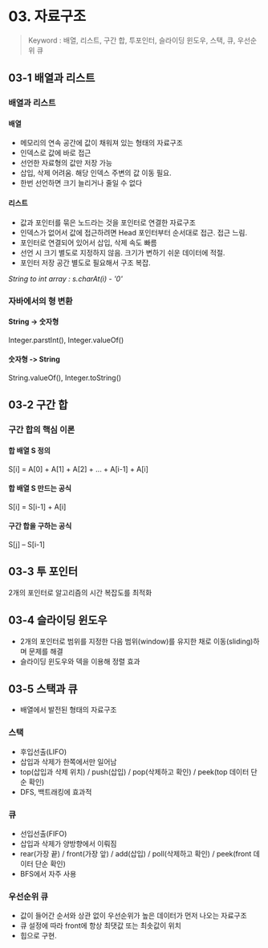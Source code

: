# 03. 자료구조
> Keyword : 배열, 리스트, 구간 합, 투포인터, 슬라이딩 윈도우, 스택, 큐, 우선순위 큐


## 03-1 배열과 리스트
### 배열과 리스트
#### 배열
- 메모리의 연속 공간에 값이 채워져 있는 형태의 자료구조
- 인덱스로 값에 바로 접근
- 선언한 자료형의 값만 저장 가능
- 삽입, 삭제 어려움. 해당 인덱스 주변의 값 이동 필요.
- 한번 선언하면 크기 늘리거나 줄일 수 없다

#### 리스트
- 값과 포인터를 묶은 노드라는 것을 포인터로 연결한 자료구조
- 인덱스가 없어서 값에 접근하려면 Head 포인터부터 순서대로 접근. 접근 느림.
- 포인터로 연결되어 있어서 삽입, 삭제 속도 빠름
- 선언 시 크기 별도로 지정하지 않음. 크기가 변하기 쉬운 데이터에 적절.
- 포인터 저장 공간 별도로 필요해서 구조 복잡.

*String to int array : s.charAt(i) - '0'*

### 자바에서의 형 변환
#### String -> 숫자형
Integer.parstInt(), Integer.valueOf()
#### 숫자형 -> String
String.valueOf(), Integer.toString()

## 03-2 구간 합
### 구간 합의 핵심 이론
#### 합 배열 S 정의
S[i] = A[0] + A[1] + A[2] + ... + A[i-1] + A[i]
#### 합 배열 S 만드는 공식
S[i] = S[i-1] + A[i]
#### 구간 합을 구하는 공식
S[j] – S[i-1]

## 03-3 투 포인터
2개의 포인터로 알고리즘의 시간 복잡도를 최적화

## 03-4 슬라이딩 윈도우
- 2개의 포인터로 범위를 지정한 다음 범위(window)를 유지한 채로 이동(sliding)하며 문제를 해결
- 슬라이딩 윈도우와 덱을 이용해 정렬 효과

## 03-5 스택과 큐
- 배열에서 발전된 형태의 자료구조
### 스택
- 후입선출(LIFO)
- 삽입과 삭제가 한쪽에서만 일어남
- top(삽입과 삭제 위치) / push(삽입) / pop(삭제하고 확인) / peek(top 데이터 단순 확인)
- DFS, 백트래킹에 효과적

### 큐
- 선입선출(FIFO)
- 삽입과 삭제가 양방향에서 이뤄짐
- rear(가장 끝) / front(가장 앞) / add(삽입) / poll(삭제하고 확인) / peek(front 데이터 단순 확인)
- BFS에서 자주 사용

### 우선순위 큐
- 값이 들어간 순서와 상관 없이 우선순위가 높은 데이터가 먼저 나오는 자료구조
- 큐 설정에 따라 front에 항상 최댓값 또는 최솟값이 위치
- 힙으로 구현.


